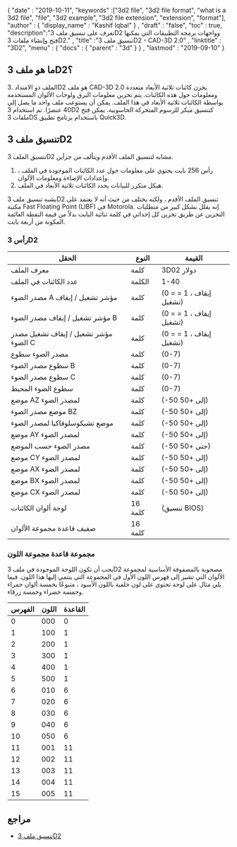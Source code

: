 {
  "date" : "2019-10-11",
  "keywords" :["3d2 file", "3d2 file format", "what is a 3d2 file", "file", "3d2 example", "3d2 file extension", "extension", "format"],
  "author" : {
    "display_name" : "Kashif Iqbal"
} ,
  "draft" : "false",
  "toc" : true,
  "description":"تعرف على تنسيق ملف 3D2 وواجهات برمجة التطبيقات التي يمكنها فتح وإنشاء ملفات 3D2." ,
  "title" :"تنسيق ملف 3D2 - CAD-3D 2.0" ,
  "linktitle" : "3D2",
  "menu" : {
    "docs" : {
      "parent" : "3d"
}
} ,
  "lastmod" : "2019-09-10"
}

## ما هو ملف 3D2؟

الملف ذو الامتداد .3D2 هو ملف CAD-3D 2.0 يخزن كائنات ثلاثية الأبعاد متعددة ومعلومات حول هذه الكائنات. يتم تخزين معلومات البرق ولوحات الألوان المستخدمة بواسطة الكائنات ثلاثية الأبعاد في هذا الملف. يمكن أن يستوعب ملف واحد ما يصل إلى 40 عنصرًا. تم استخدام 3D2 كتنسيق مبكر للرسوم المتحركة الحاسوبية. يمكن فتح ملفات 3DS باستخدام برنامج تطبيق Quick3D.

## تنسيق ملف 3D2

تنسيق الملف 3D2 مشابه لتنسيق الملف الأقدم ويتألف من جزأين.

1. رأس 256 بايت يحتوي على معلومات حول عدد الكائنات الموجودة في الملف ، وإعدادات الإضاءة ومعلومات الألوان.
1. هيكل متكرر للبيانات يحدد الكائنات ثلاثية الأبعاد في الملف.

يشبه تنسيق ملف 3D2 تنسيق الملف الأقدم ، ولكنه يختلف من حيث أنه لا يعتمد على مكتبة Fast Floating Point (LIBF) في Motorola. إنه يقلل بشكل كبير من متطلبات التخزين عن طريق تخزين كل إحداثي في كلمة ثنائية البايت بدلاً من قيمة النقطة العائمة المكونة من أربعة بايت.

### رأس 3D2

| الحقل | النوع | القيمة |
---|---|---|
| معرف الملف | كلمة | 3D02 دولار |
| عدد الكائنات في الملف | الكلمة | 1-40 |
| مصدر الضوء A مؤشر تشغيل / إيقاف | كلمة | (0 = إيقاف ، 1 = تشغيل) |
| مؤشر تشغيل / إيقاف مصدر الضوء B | كلمة | (0 = إيقاف ، 1 = تشغيل) |
| مؤشر تشغيل / إيقاف تشغيل مصدر الضوء C | كلمة | (0 = إيقاف ، 1 = تشغيل) |
| مصدر الضوء سطوع | كلمة | (0-7) |
| سطوع مصدر الضوء B | كلمة | (0-7) |
| سطوع مصدر الضوء C | كلمة | (0-7) |
| سطوع الضوء المحيط | كلمة | (0-7) |
| موضع AZ لمصدر الضوء | كلمة | (-50 إلى +50) |
| موضع مصدر الضوء BZ | كلمة | (-50 إلى +50) |
| موضع تشيكوسلوفاكيا لمصدر الضوء | كلمة | (-50 إلى +50) |
| موضع AY لمصدر الضوء | كلمة | (-50 إلى +50) |
| مصدر الضوء حسب الموضع | كلمة | (-50 حتى +50) |
| موضع CY لمصدر الضوء | كلمة | (-50 إلى +50) |
| موضع AX لمصدر الضوء | كلمة | (-50 إلى +50) |
| موضع BX لمصدر الضوء | كلمة | (-50 إلى +50) |
| موضع CX لمصدر الضوء | كلمة | (-50 إلى +50) |
| لوحة ألوان الكائنات | 16 كلمة | (تنسيق BIOS) |
| صفيف قاعدة مجموعة الألوان | 16 كلمة | |

### مجموعة قاعدة مجموعة اللون

يجب أن تكون اللوحة الموجودة في ملف 3D2 مصحوبة بالمصفوفة الأساسية لمجموعة الألوان التي تشير إلى فهرس اللون الأول في المجموعة التي ينتمي إليها هذا اللون. فيما يلي مثال على لوحة تحتوي على لون خلفية باللون الأسود ، متبوعًا بخمسة ألوان حمراء وخمسة خضراء وخمسة زرقاء.

| الفهرس | اللون | القاعدة |
---|---|---|
| 0 | 000 | 0 |
| 1 | 100 | 1 |
| 2 | 200 | 1 |
| 3 | 300 | 1 |
| 4 | 400 | 1 |
| 5 | 500 | 1 |
| 6 | 010 | 6 |
| 7 | 020 | 6 |
| 8 | 030 | 6 |
| 9 | 040 | 6 |
| 10 | 050 | 6 |
| 11 | 001 | 11 |
| 12 | 002 | 11 |
| 13 | 003 | 11 |
| 14 | 004 | 11 |
| 15 | 005 | 11 |

## مراجع

* [تنسيق ملف 3D2](http://paulbourke.net/dataformats/3d2/)
